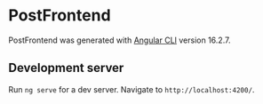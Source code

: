 # PostFrontend

PostFrontend was generated with [Angular CLI](https://github.com/angular/angular-cli) version 16.2.7.

## Development server
Run `ng serve` for a dev server. Navigate to `http://localhost:4200/`. 



